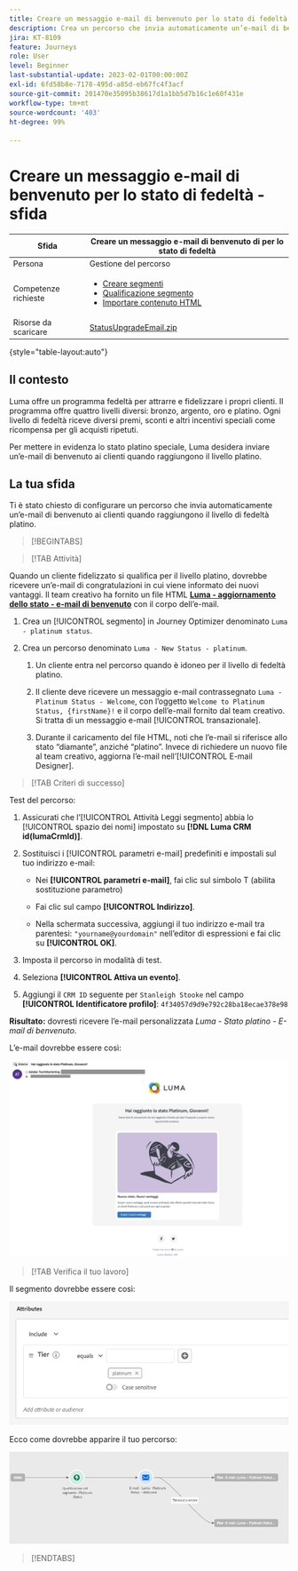 ```yaml
---
title: Creare un messaggio e-mail di benvenuto per lo stato di fedeltà - Sfida
description: Crea un percorso che invia automaticamente un’e-mail di benvenuto ai clienti quando raggiungono il livello di fedeltà.
jira: KT-8109
feature: Journeys
role: User
level: Beginner
last-substantial-update: 2023-02-01T00:00:00Z
exl-id: 6fd58b8e-7178-495d-a85d-eb67fc4f3acf
source-git-commit: 201470e35095b38617d1a1bb5d7b16c1e60f431e
workflow-type: tm+mt
source-wordcount: '403'
ht-degree: 99%

---
```


# Creare un messaggio e-mail di benvenuto per lo stato di fedeltà - sfida

| Sfida | Creare un messaggio e-mail di benvenuto di per lo stato di fedeltà |
|---|---|
| Persona | Gestione del percorso |
| Competenze richieste | <ul><li>[Creare segmenti](https://experienceleague.adobe.com/docs/journey-optimizer-learn/tutorials/profiles-segments-subscriptions/create-segments.html?lang=it)</li> <li>[Qualificazione segmento](https://experienceleague.adobe.com/docs/journey-optimizer-learn/tutorials/journeys/use-case-read-segment-qualification.html)</li><li>[Importare contenuto HTML](https://experienceleague.adobe.com/docs/journey-optimizer-learn/tutorials/email-channel/import-and-author-html-email-content.html?lang=it)</li></ul> |
| Risorse da scaricare | [StatusUpgradeEmail.zip](/help/challenges/assets/email-assets/StatusUpgradeEmail.zip) |

{style="table-layout:auto"}

## Il contesto

Luma offre un programma fedeltà per attrarre e fidelizzare i propri clienti. Il programma offre quattro livelli diversi: bronzo, argento, oro e platino. Ogni livello di fedeltà riceve diversi premi, sconti e altri incentivi speciali come ricompensa per gli acquisti ripetuti.

Per mettere in evidenza lo stato platino speciale, Luma desidera inviare un’e-mail di benvenuto ai clienti quando raggiungono il livello platino.

## La tua sfida

Ti è stato chiesto di configurare un percorso che invia automaticamente un’e-mail di benvenuto ai clienti quando raggiungono il livello di fedeltà platino.

>[!BEGINTABS]

>[!TAB Attività]

Quando un cliente fidelizzato si qualifica per il livello platino, dovrebbe ricevere un’e-mail di congratulazioni in cui viene informato dei nuovi vantaggi. Il team creativo ha fornito un file HTML **[Luma - aggiornamento dello stato - e-mail di benvenuto](/help/challenges/assets/email-assets/StatusUpgradeEmail.zip)** con il corpo dell’e-mail.

1. Crea un [!UICONTROL segmento] in Journey Optimizer denominato `Luma - platinum status`.

1. Crea un percorso denominato `Luma - New Status - platinum`.

   1. Un cliente entra nel percorso quando è idoneo per il livello di fedeltà platino.

   1. Il cliente deve ricevere un messaggio e-mail contrassegnato `Luma - Platinum Status - Welcome`, con l’oggetto `Welcome to Platinum Status, {firstName}!` e il corpo dell’e-mail fornito dal team creativo. Si tratta di un messaggio e-mail [!UICONTROL transazionale].

   1. Durante il caricamento del file HTML, noti che l’e-mail si riferisce allo stato “diamante”, anziché “platino”. Invece di richiedere un nuovo file al team creativo, aggiorna l’e-mail nell’[!UICONTROL E-mail Designer].

>[!TAB Criteri di successo]

Test del percorso:

1. Assicurati che l’[!UICONTROL Attività Leggi segmento] abbia lo [!UICONTROL spazio dei nomi] impostato su **[!DNL Luma CRM id(lumaCrmId)]**.

1. Sostituisci i [!UICONTROL parametri e-mail] predefiniti e impostali sul tuo indirizzo e-mail:
   * Nei **[!UICONTROL parametri e-mail]**, fai clic sul simbolo T (abilita sostituzione parametro)

   * Fai clic sul campo **[!UICONTROL Indirizzo]**.

   * Nella schermata successiva, aggiungi il tuo indirizzo e-mail tra parentesi: `"yourname@yourdomain"` nell’editor di espressioni e fai clic su **[!UICONTROL OK]**.

1. Imposta il percorso in modalità di test.

1. Seleziona **[!UICONTROL Attiva un evento]**.

1. Aggiungi il `CRM ID` seguente per `Stanleigh Stooke` nel campo **[!UICONTROL Identificatore profilo]**: `4f34057d9d9e792c28ba18ecae378e98`

**Risultato:** dovresti ricevere l’e-mail personalizzata *Luma - Stato platino - E-mail di benvenuto*.

L’e-mail dovrebbe essere così:

![Luma - aggiornamento dello stato - e-mail di benvenuto](/help/challenges/assets/status-upgrade-welcome-email.png)

>[!TAB Verifica il tuo lavoro]

Il segmento dovrebbe essere così:

![Luma - stato platino- segmento](/help/challenges/assets/segment-luma-platinum-status.png)

Ecco come dovrebbe apparire il tuo percorso:

![platinum-status-upgrade-journey](/help/challenges/assets/journey-luma-status-upgrade.png)

>[!ENDTABS]
